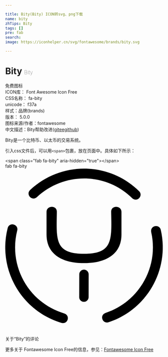 ```yaml
---

title: Bity(Bity) ICON转svg、png下载
name: bity
zhTips: Bity
tags: []
pre: fab
search: 
image: https://iconhelper.cn/svg/fontawesome/brands/bity.svg

---
```


# Bity  <small style="font-size: 60%;font-weight: 100">Bity</small>


<div class="detail-page">
<p>
<span><span class="badge-success badge">免费图标</span> </span>
<br/>
<span>
ICON库：
<span class="badge-secondary badge">Font Awesome Icon Free</span> 
</span>
<br/>
<span>
CSS名称：
<span class="badge-secondary badge">fa-bity</span> 
</span>
<br/>
<span>
unicode：
<span class="badge-secondary badge">f37a</span> 
<copy-btn content='f37a' btn-title=""></copy-btn>
<copy-btn :content='String.fromCodePoint(parseInt("f37a", 16))' btn-title="复制U"></copy-btn>
</span><br/><span>样式：<span class="badge-light badge">品牌(brands)</span></span>
<br/>
<span>
版本：
<span class="badge-secondary badge">5.0.0</span> 
</span>
<br/>
<span>图标来源/作者：<span class="badge-light badge">fontawesome</span></span> 
<br/>
<span class="zh-detail">中文描述：<span class="badge-primary badge">Bity</span><span class="help-link"><span>帮助改进</span>(<a href="https://gitee.com/liuwave/icon-helper/edit/master/json/fontawesome/brands/bity.json" target="_blank" rel="noopener noreferrer">gitee</a><a href="https://github.com/liuwave/icon-helper/edit/master/json/fontawesome/brands/bity.json" target="_blank" rel="noopener noreferrer">github</a></span>)</span><br/>
</p>
</div><div class="description description alert alert-light">Bity是一个比特币、以太币的交易系统。</div>
<div class="alert alert-dark">
  <i class="fab fa-bity fa-xs"></i>
  <i class="fab fa-bity fa-sm"></i>
  <i class="fab fa-bity fa-lg"></i>
  <i class="fab fa-bity fa-2x"></i>
  <i class="fab fa-bity fa-3x"></i>
  <i class="fab fa-bity fa-5x"></i>
  <i class="fab fa-bity fa-7x"></i>
</div>
<div>
  <p>引入css文件后，可以用<code>&lt;span&gt;</code>包裹，放在页面中。具体如下所示：    
  </p>
  <div class="alert alert-primary" style="font-size: 14px">
    &lt;span class="fab fa-bity" aria-hidden="true"&gt;&lt;/span&gt;
    <copy-btn content='<span class="fab fa-bity" aria-hidden="true"></span>'></copy-btn>
  </div>
  <div class="alert alert-secondary">
    <i class="fab fa-bity"
    style="font-size: 24px"
    aria-hidden="true"></i> fab fa-bity
    <copy-btn content="fab fa-bity" btn-title="复制图标名称"></copy-btn>
  </div>
</div>
<div id="svg" class="svg-wrap">
<svg xmlns="http://www.w3.org/2000/svg" viewBox="0 0 496 512"><path d="M78.4 67.2C173.8-22 324.5-24 421.5 71c14.3 14.1-6.4 37.1-22.4 21.5-84.8-82.4-215.8-80.3-298.9-3.2-16.3 15.1-36.5-8.3-21.8-22.1zm98.9 418.6c19.3 5.7 29.3-23.6 7.9-30C73 421.9 9.4 306.1 37.7 194.8c5-19.6-24.9-28.1-30.2-7.1-32.1 127.4 41.1 259.8 169.8 298.1zm148.1-2c121.9-40.2 192.9-166.9 164.4-291-4.5-19.7-34.9-13.8-30 7.9 24.2 107.7-37.1 217.9-143.2 253.4-21.2 7-10.4 36 8.8 29.7zm-62.9-79l.2-71.8c0-8.2-6.6-14.8-14.8-14.8-8.2 0-14.8 6.7-14.8 14.8l-.2 71.8c0 8.2 6.6 14.8 14.8 14.8s14.8-6.6 14.8-14.8zm71-269c2.1 90.9 4.7 131.9-85.5 132.5-92.5-.7-86.9-44.3-85.5-132.5 0-21.8-32.5-19.6-32.5 0v71.6c0 69.3 60.7 90.9 118 90.1 57.3.8 118-20.8 118-90.1v-71.6c0-19.6-32.5-21.8-32.5 0z"/></svg>
</div>
<detail full-name='fa-bity'></detail>

<Vssue title="关于“Bity”的评论" >关于“Bity”的评论</Vssue>
    
<div><p>更多关于  Fontawesome Icon Free的信息，参见：<a target="_blank" href="https://iconhelper.cn/fontawesome.html">Fontawesome Icon Free</a>
</p></div>
